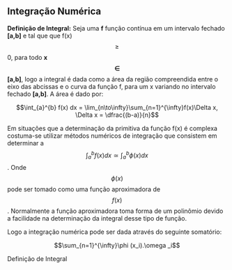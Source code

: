 <script src="https://polyfill.io/v3/polyfill.min.js?features=es6"></script>
<script id="MathJax-script" async src="https://cdn.jsdelivr.net/npm/mathjax@3/es5/tex-mml-chtml.js"></script>

## Integração Numérica   

**Definição de Integral:** Seja uma **f** função contínua em um intervalo fechado **[a,b]** e tal que que f(x) $$\geqslant$$ 0, para todo **x $$\in$$ [a,b]**, logo a integral é dada como a área da região compreendida entre o eixo das abcissas e o curva da função f, para um x variando no intervalo fechado **[a,b]**. A área é dado por:

$$\int_{a}^{b} f(x) dx = \lim_{n\to\infty}\sum_{n=1}^{\infty}f(x)\Delta x, \Delta x = \dfrac{(b-a)}{n}$$

Em situações que a determinação da primitiva da função f(x) é complexa costuma-se utilizar métodos numéricos de integração que consistem em determinar a $$\int_{a}^{b} f(x) dx \simeq \int_{a}^{b} \phi (x) dx$$. Onde $$\phi (x)$$ pode ser tomado como uma função aproximadora de $$f(x)$$. Normalmente a função aproximadora toma forma de um polinômio devido a facilidade na determinação da integral desse tipo de função.

Logo a integração numérica pode ser dada através do seguinte somatório:

$$\sum_{n=1}^{\infty}\phi (x_i).\omega _i$$

<p align=”Justify”>Definição de Integral </p>

